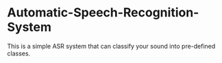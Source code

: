 # Automatic-Speech-Recognition-System
This is a simple ASR system that can classify your sound into pre-defined classes.
